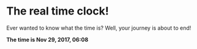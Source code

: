 # The real time clock!

Ever wanted to know what the time is? Well, your journey is about to end!

**The time is Nov 29, 2017, 06:08**